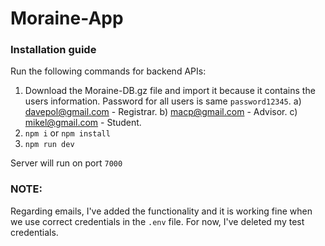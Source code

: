 # Moraine-App

### Installation guide
Run the following commands for backend APIs:
1. Download the Moraine-DB.gz file and import it because it contains the users information. Password for all users is same `password12345`.
  a) davepol@gmail.com - Registrar.
  b) macp@gmail.com - Advisor.
  c) mikel@gmail.com - Student.
2. `npm i` or `npm install`
3. `npm run dev`

Server will run on port `7000`

### NOTE:
Regarding emails, I've added the functionality and it is working fine when we use correct credentials in the `.env` file. For now, I've deleted my test credentials.
